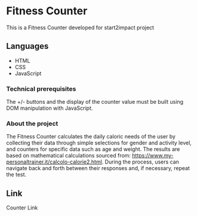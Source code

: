 # Fitness Counter

This is a Fitness Counter developed for start2impact project

## Languages

- HTML
- CSS
- JavaScript

### Technical prerequisites

The +/- buttons and the display of the counter value must be built using DOM manipulation with JavaScript.

### About the project

The Fitness Counter calculates the daily caloric needs of the user by collecting their data through simple selections for gender and activity level, and counters for specific data such as age and weight. The results are based on mathematical calculations sourced from: https://www.my-personaltrainer.it/calcolo-calorie2.html.
During the process, users can navigate back and forth between their responses and, if necessary, repeat the test.

## Link

Counter Link


